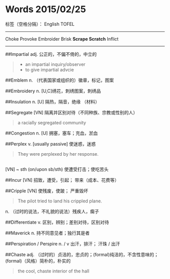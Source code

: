 # Words 2015/02/25

标签（空格分隔）： English TOFEL

---
Choke
Provoke
Embroider
Brisk
**Scrape
Scratch**
Inflict

---
##Impartial
adj. 公正的，不偏不倚的，中立的
> * an impartial inquiry/observer
> * to give impartial advcie

##Emblem
n. （代表国家或组织的）徽章，标记，图案

##Embroidery
n. [U,C]绣花，刺绣图案，刺绣品

##Insulation
n. [U] 隔热，隔音，绝缘 （材料）

##Segregate
[VN] 隔离并区别对待（不同种族、宗教或性别的人）
> a racially segregated community

##Congestion
n. [U] 拥塞，塞车；充血，淤血

##Perplex
v. [usually passive] 使迷惑，迷惑
> They were perplexed by her response.

##
[VN] ~ sth (on/upon sb/sth)
使遭受打击；使吃苦头

##Incur
[VN] 招致，遭受，引起； 带来（成本、花费等）

##Cripple
[VN] 使残废，使跛； 严重毁坏
> The pilot tried to land his crippled plane.

n. （过时的说法，不礼貌的说法）残疾人，瘸子

##Differentiate
v. 区别，辨别；差别对待，区别对待

##Maverick
n. 持不同意见者；独行其是者

##Perspiration / Perspire
n. / v 出汗，排汗； 汗珠 / 出汗

##Chaste
adj. （过时的）贞洁的，忠贞的；(formal)纯洁的，不含性意味的；(formal)（风格）简朴的，朴实的
> the cool, chaste interior of the hall

